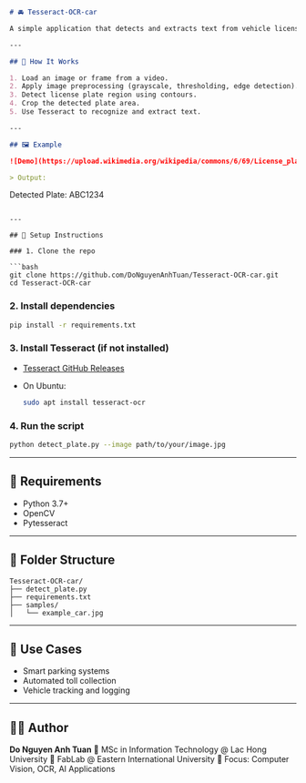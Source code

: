 ```markdown
# 🚘 Tesseract-OCR-car

A simple application that detects and extracts text from vehicle license plates using OpenCV for image preprocessing and [Tesseract OCR](https://github.com/tesseract-ocr/tesseract) for character recognition.

---

## 🧠 How It Works

1. Load an image or frame from a video.
2. Apply image preprocessing (grayscale, thresholding, edge detection).
3. Detect license plate region using contours.
4. Crop the detected plate area.
5. Use Tesseract to recognize and extract text.

---

## 🖼️ Example

![Demo](https://upload.wikimedia.org/wikipedia/commons/6/69/License_plate_of_the_Philippines_%282018_Albay_private%29.png)

> Output:
```

Detected Plate: ABC1234

````

---

## 🔧 Setup Instructions

### 1. Clone the repo

```bash
git clone https://github.com/DoNguyenAnhTuan/Tesseract-OCR-car.git
cd Tesseract-OCR-car
````

### 2. Install dependencies

```bash
pip install -r requirements.txt
```

### 3. Install Tesseract (if not installed)

* [Tesseract GitHub Releases](https://github.com/tesseract-ocr/tesseract)
* On Ubuntu:

  ```bash
  sudo apt install tesseract-ocr
  ```

### 4. Run the script

```bash
python detect_plate.py --image path/to/your/image.jpg
```

---

## 🧾 Requirements

* Python 3.7+
* OpenCV
* Pytesseract

---

## 📁 Folder Structure

```
Tesseract-OCR-car/
├── detect_plate.py
├── requirements.txt
├── samples/
│   └── example_car.jpg
```

---

## 🙋 Use Cases

* Smart parking systems
* Automated toll collection
* Vehicle tracking and logging

---

## 👨‍💻 Author

**Do Nguyen Anh Tuan**
📍 MSc in Information Technology @ Lac Hong University
🏫 FabLab @ Eastern International University
🔬 Focus: Computer Vision, OCR, AI Applications

